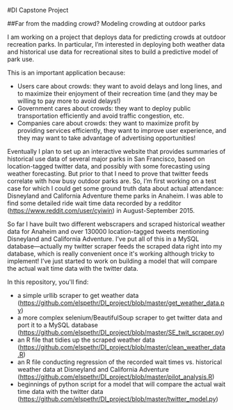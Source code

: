 #DI Capstone Project

##Far from the madding crowd? Modeling crowding at outdoor parks

I am working on a project that deploys data for predicting crowds at outdoor recreation parks. In particular, I’m interested in deploying both weather data and historical use data for recreational sites to build a predictive model of park use.

This is an important application because:
- Users care about crowds: they want to avoid delays and long lines, and to maximize their enjoyment of their recreation time (and they may be willing to pay more to avoid delays!)
- Government cares about crowds: they want to deploy public transportation efficiently and avoid traffic congestion, etc. 
- Companies care about crowds: they want to maximize profit by providing services efficiently, they want to improve user experience, and they may want to take advantage of advertising opportunities! 

Eventually I plan to set up an interactive website that provides summaries of historical use data of several major parks in San Francisco, based on location-tagged twitter data, and possibly with some forecasting using weather forecasting. But prior to that I need to prove that twitter feeds correlate with how busy outdoor parks are. So, I’m first working on a test case for which I could get some ground truth data about actual attendance: Disneyland and California Adventure theme parks in Anaheim. I was able to find some detailed ride wait time data recorded by a redditor (https://www.reddit.com/user/cyiwin) in August-September 2015. 

So far I have built two different webscrapers and scraped historical weather data for Anaheim and over 130000 location-tagged tweets mentioning Disneyland and California
Adventure. I’ve put all of this in a MySQL database—actually my twitter scraper feeds the scraped data right into my database, which is really convenient once it's working although tricky to implement! I’ve just started to work on building a model that will compare the actual wait time data with the twitter data.

In this repository, you'll find:
- a simple urllib scraper to get weather data (https://github.com/elspethr/DI_project/blob/master/get_weather_data.py)
- a more complex selenium/BeautifulSoup scraper to get twitter data and port it to a MySQL database (https://github.com/elspethr/DI_project/blob/master/SE_twit_scraper.py)
- an R file that tidies up the scraped weather data (https://github.com/elspethr/DI_project/blob/master/clean_weather_data.R)
- an R file conducting regression of the recorded wait times vs. historical weather data at Disneyland and California Adventure (https://github.com/elspethr/DI_project/blob/master/pilot_analysis.R)
- beginnings of python script for a model that will compare the actual wait time data with the twitter data (https://github.com/elspethr/DI_project/blob/master/twitter_model.py) 
